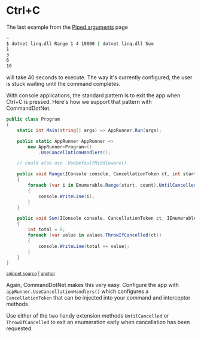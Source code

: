 # Ctrl+C

The last example from the [Piped arguments](getting-started-700-pipes.md) page

```bash
~
$ dotnet linq.dll Range 1 4 10000 | dotnet linq.dll Sum
1
3
6
10
```

will take 40 seconds to execute. The way it's currently configured, the user is stuck waiting until the command completes.

With console applications, the standard pattern is to exit the app when Ctrl+C is pressed.  Here's how we support that pattern with CommandDotNet.

<!-- snippet: getting-started-800-ctrlc -->
<a id='snippet-getting-started-800-ctrlc'></a>
```cs
public class Program
{
    static int Main(string[] args) => AppRunner.Run(args);

    public static AppRunner AppRunner => 
        new AppRunner<Program>()
            .UseCancellationHandlers();

    // could also use .UseDefaultMiddleware()

    public void Range(IConsole console, CancellationToken ct, int start, int count, int sleep = 0)
    {
        foreach (var i in Enumerable.Range(start, count).UntilCancelled(ct, sleep))
        {
            console.WriteLine(i);
        }
    }

    public void Sum(IConsole console, CancellationToken ct, IEnumerable<int> values)
    {
        int total = 0;
        foreach (var value in values.ThrowIfCancelled(ct))
        {
            console.WriteLine(total += value);
        }
    }
}
```
<sup><a href='https://github.com/bilal-fazlani/commanddotnet/blob/master/CommandDotNet.DocExamples/GettingStarted/Getting_Started_800_CtrlC.cs#L12-L40' title='Snippet source file'>snippet source</a> | <a href='#snippet-getting-started-800-ctrlc' title='Start of snippet'>anchor</a></sup>
<!-- endSnippet -->

Again, CommandDotNet makes this very easy. Configure the app with `appRunner.UseCancellationHandlers()` which configures a `CancellationToken` that can be injected into your command and interceptor methods. 

Use either of the two handy extension methods `UntilCancelled` or `ThrowIfCancelled` to exit an enumeration early when cancellation has been requested.
